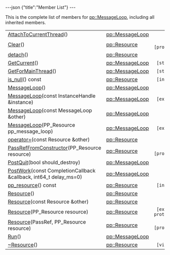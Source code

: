---json {"title":"Member List"} ---

This is the complete list of members for <a href="/docs/native-client/pepper_stable/cpp/classpp_1_1_message_loop/" class="el">pp::MessageLoop</a>, including all inherited members.

<table><tbody><tr class="odd"><td><a href="/docs/native-client/pepper_stable/cpp/classpp_1_1_message_loop#ad5373c3f4b64dbb34d2a8334a23d0f95" class="el">AttachToCurrentThread</a>()</td><td><a href="/docs/native-client/pepper_stable/cpp/classpp_1_1_message_loop/" class="el">pp::MessageLoop</a></td><td></td></tr><tr class="even"><td><a href="/docs/native-client/pepper_stable/cpp/classpp_1_1_resource#ad4016f37d3022863ca0188acb26ac9c4" class="el">Clear</a>()</td><td><a href="/docs/native-client/pepper_stable/cpp/classpp_1_1_resource/" class="el">pp::Resource</a></td><td><code> [protected]</code></td></tr><tr class="odd"><td><a href="/docs/native-client/pepper_stable/cpp/classpp_1_1_resource#a81b9246381bdddacca3ac25f6ded2bfd" class="el">detach</a>()</td><td><a href="/docs/native-client/pepper_stable/cpp/classpp_1_1_resource/" class="el">pp::Resource</a></td><td></td></tr><tr class="even"><td><a href="/docs/native-client/pepper_stable/cpp/classpp_1_1_message_loop#abba91f736f52838f28961a571f79f09a" class="el">GetCurrent</a>()</td><td><a href="/docs/native-client/pepper_stable/cpp/classpp_1_1_message_loop/" class="el">pp::MessageLoop</a></td><td><code> [static]</code></td></tr><tr class="odd"><td><a href="/docs/native-client/pepper_stable/cpp/classpp_1_1_message_loop#a70558dd2cfda90b4869dc9960223f7ed" class="el">GetForMainThread</a>()</td><td><a href="/docs/native-client/pepper_stable/cpp/classpp_1_1_message_loop/" class="el">pp::MessageLoop</a></td><td><code> [static]</code></td></tr><tr class="even"><td><a href="/docs/native-client/pepper_stable/cpp/classpp_1_1_resource#a859068e34cdc2dc0b78754c255323aa9" class="el">is_null</a>() const</td><td><a href="/docs/native-client/pepper_stable/cpp/classpp_1_1_resource/" class="el">pp::Resource</a></td><td><code> [inline]</code></td></tr><tr class="odd"><td><a href="/docs/native-client/pepper_stable/cpp/classpp_1_1_message_loop#a424cabb7ac0b27aed54a6485dd880533" class="el">MessageLoop</a>()</td><td><a href="/docs/native-client/pepper_stable/cpp/classpp_1_1_message_loop/" class="el">pp::MessageLoop</a></td><td></td></tr><tr class="even"><td><a href="/docs/native-client/pepper_stable/cpp/classpp_1_1_message_loop#a985004b1e2b2bb09f62cb59b320c6625" class="el">MessageLoop</a>(const InstanceHandle &amp;instance)</td><td><a href="/docs/native-client/pepper_stable/cpp/classpp_1_1_message_loop/" class="el">pp::MessageLoop</a></td><td><code> [explicit]</code></td></tr><tr class="odd"><td><a href="/docs/native-client/pepper_stable/cpp/classpp_1_1_message_loop#ab7c519d456320eda6aa57548e9574b44" class="el">MessageLoop</a>(const MessageLoop &amp;other)</td><td><a href="/docs/native-client/pepper_stable/cpp/classpp_1_1_message_loop/" class="el">pp::MessageLoop</a></td><td></td></tr><tr class="even"><td><a href="/docs/native-client/pepper_stable/cpp/classpp_1_1_message_loop#a2019e1f3f291bf4d87cdb41efea187e7" class="el">MessageLoop</a>(PP_Resource pp_message_loop)</td><td><a href="/docs/native-client/pepper_stable/cpp/classpp_1_1_message_loop/" class="el">pp::MessageLoop</a></td><td><code> [explicit]</code></td></tr><tr class="odd"><td><a href="/docs/native-client/pepper_stable/cpp/classpp_1_1_resource#aaf808a98bdaa7998d82e19514aa87423" class="el">operator=</a>(const Resource &amp;other)</td><td><a href="/docs/native-client/pepper_stable/cpp/classpp_1_1_resource/" class="el">pp::Resource</a></td><td></td></tr><tr class="even"><td><a href="/docs/native-client/pepper_stable/cpp/classpp_1_1_resource#a3eda014529127a818df8d5bb5ec2fdf0" class="el">PassRefFromConstructor</a>(PP_Resource resource)</td><td><a href="/docs/native-client/pepper_stable/cpp/classpp_1_1_resource/" class="el">pp::Resource</a></td><td><code> [protected]</code></td></tr><tr class="odd"><td><a href="/docs/native-client/pepper_stable/cpp/classpp_1_1_message_loop#a2311af860834b866076fb518ac27eab5" class="el">PostQuit</a>(bool should_destroy)</td><td><a href="/docs/native-client/pepper_stable/cpp/classpp_1_1_message_loop/" class="el">pp::MessageLoop</a></td><td></td></tr><tr class="even"><td><a href="/docs/native-client/pepper_stable/cpp/classpp_1_1_message_loop#a2c24506ef8be1745d29983b2d7803e36" class="el">PostWork</a>(const CompletionCallback &amp;callback, int64_t delay_ms=0)</td><td><a href="/docs/native-client/pepper_stable/cpp/classpp_1_1_message_loop/" class="el">pp::MessageLoop</a></td><td></td></tr><tr class="odd"><td><a href="/docs/native-client/pepper_stable/cpp/classpp_1_1_resource#a46a6123de0b007ad3fcb6f666534ccb4" class="el">pp_resource</a>() const</td><td><a href="/docs/native-client/pepper_stable/cpp/classpp_1_1_resource/" class="el">pp::Resource</a></td><td><code> [inline]</code></td></tr><tr class="even"><td><a href="/docs/native-client/pepper_stable/cpp/classpp_1_1_resource#a56679e93a58101c8dce5dc510811a094" class="el">Resource</a>()</td><td><a href="/docs/native-client/pepper_stable/cpp/classpp_1_1_resource/" class="el">pp::Resource</a></td><td></td></tr><tr class="odd"><td><a href="/docs/native-client/pepper_stable/cpp/classpp_1_1_resource#ab0f664099ca06367180f220ea7e0b831" class="el">Resource</a>(const Resource &amp;other)</td><td><a href="/docs/native-client/pepper_stable/cpp/classpp_1_1_resource/" class="el">pp::Resource</a></td><td></td></tr><tr class="even"><td><a href="/docs/native-client/pepper_stable/cpp/classpp_1_1_resource#a555de93fdf4793f7db1183bf71d20580" class="el">Resource</a>(PP_Resource resource)</td><td><a href="/docs/native-client/pepper_stable/cpp/classpp_1_1_resource/" class="el">pp::Resource</a></td><td><code> [explicit, protected]</code></td></tr><tr class="odd"><td><a href="/docs/native-client/pepper_stable/cpp/classpp_1_1_resource#a907d3d6b7e292587c8cb9ff30d0a418d" class="el">Resource</a>(PassRef, PP_Resource resource)</td><td><a href="/docs/native-client/pepper_stable/cpp/classpp_1_1_resource/" class="el">pp::Resource</a></td><td><code> [protected]</code></td></tr><tr class="even"><td><a href="/docs/native-client/pepper_stable/cpp/classpp_1_1_message_loop#ad5ac96f80c12d701acfbe558e8fb3a4c" class="el">Run</a>()</td><td><a href="/docs/native-client/pepper_stable/cpp/classpp_1_1_message_loop/" class="el">pp::MessageLoop</a></td><td></td></tr><tr class="odd"><td><a href="/docs/native-client/pepper_stable/cpp/classpp_1_1_resource#a081165265e2bd8217eaa2be2aeeb3aa3" class="el">~Resource</a>()</td><td><a href="/docs/native-client/pepper_stable/cpp/classpp_1_1_resource/" class="el">pp::Resource</a></td><td><code> [virtual]</code></td></tr></tbody></table>
